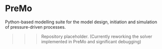 # PreMo
Python-based modelling suite for the model design, initiation and simulation of pressure-driven processes.

>>> Repository placeholder. (Currently reworking the solver implemented in PreMo and significant debugging)
